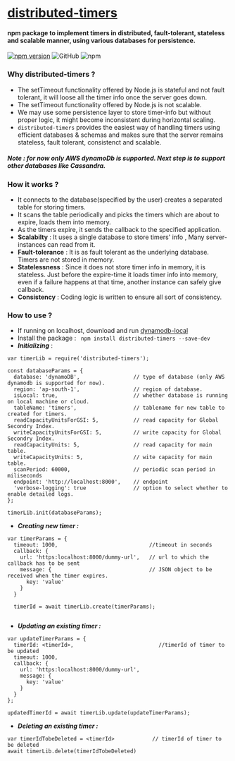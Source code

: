 # [distributed-timers](https://www.npmjs.com/package/distributed-timers)
#### npm package to implement timers in distributed, fault-tolerant, stateless and scalable manner, using various databases for persistence.

[![npm version](https://badge.fury.io/js/distributed-timers.svg)](https://badge.fury.io/js/distributed-timers)
![GitHub](https://img.shields.io/github/license/dubeyabhi07/distributed-timers)
![npm](https://img.shields.io/npm/dw/distributed-timers)

### Why distributed-timers ?
- The setTimeout functionality offered by Node.js is stateful and not fault tolerant, it will loose all the timer info once the server goes down.
- The setTimeout functionality offered by Node.js is not scalable. 
- We may use some persistence layer to store timer-info but without proper logic, it might become inconsistent during horizontal scaling. 
- `distributed-timers` provides the easiest way of handling timers using efficient databases & schemas and makes sure that the server remains stateless, fault tolerant, consistenct and scalable.
##### Note : for now only AWS dynamoDb is supported. Next step is to support other databases like Cassandra.


### How it works ?
- It connects to the database(specified by the user) creates a separated table for storing timers.
- It scans the table periodically and picks the timers which are about to expire, loads them into memory.
- As the timers expire, it sends the callback to the specified application.
- **Scalabilty** : It uses a single database to store timers' info , Many server-instances can read from it.
- **Fault-tolerance** : It is as fault tolerant as the underlying database. Timers are not stored in memory.
- **Statelessness** : Since it does not store timer info in memory, it is stateless. Just before the expire-time it loads timer info into memory, even if a failure happens at that time, another instance can safely give callback. 
- **Consistency** : Coding logic is written to ensure all sort of consistency.


### How to use ?

- If running on localhost, download and run [dynamodb-local](https://medium.com/@vschroeder/install-a-local-dynamodb-development-database-on-your-machine-82dc38d59503)
- Install the package :  ``` npm install distributed-timers --save-dev```
- ***Initializing***  : 
```
var timerLib = require('distributed-timers');

const databaseParams = {
  database: 'dynamoDB',                 // type of database (only AWS dynamodb is supported for now). 
  region: 'ap-south-1',                 // region of database.
  isLocal: true,                        // whether database is running on local machine or cloud.
  tableName: 'timers',                  // tablename for new table to created for timers.
  readCapacityUnitsForGSI: 5,           // read capacity for Global Secondry Index.
  writeCapacityUnitsForGSI: 5,          // write capacity for Global Secondry Index.
  readCapacityUnits: 5,                 // read capacity for main table.
  writeCapacityUnits: 5,                // wite capacity for main table.
  scanPeriod: 60000,                    // periodic scan period in miliseconds
  endpoint: 'http://localhost:8000',    // endpoint 
  'verbose-logging': true               // option to select whether to enable detailed logs.
};

timerLib.init(databaseParams);

```
- ***Creating new timer :*** 
```
var timerParams = {
  timeout: 1000,                             //timeout in seconds
  callback: {
    url: 'https:localhost:8000/dummy-url',   // url to which the callback has to be sent
    message: {                               // JSON object to be received when the timer expires.
      key: 'value'                           
    }
  }
  
  timerId = await timerLib.create(timerParams);
  
```
- ***Updating an existing timer :***
```
var updateTimerParams = {
  timerId: <timerId>,                           //timerId of timer to be updated
  timeout: 1000,
  callback: {
    url: 'https:localhost:8000/dummy-url',
    message: {
      key: 'value'
    }
  }
};

updatedTimerId = await timerLib.update(updateTimerParams);

```
- ***Deleting an existing timer :***
```
var timerIdTobeDeleted = <timerId>            // timerId of timer to be deleted
await timerLib.delete(timerIdTobeDeleted)

```